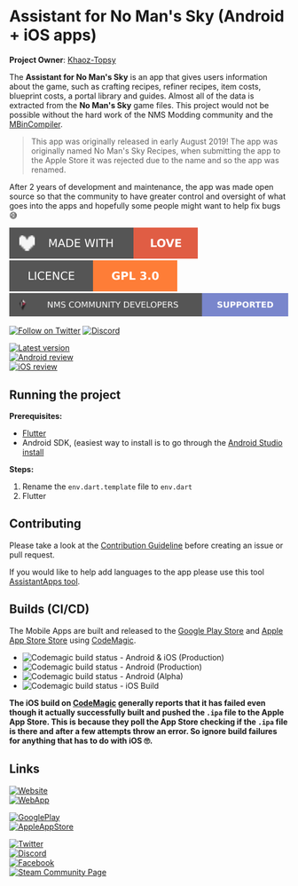 # Assistant for No Man's Sky (Android + iOS apps)
**Project Owner**: [Khaoz-Topsy][kurtGithub]

The **Assistant for No Man's Sky** is an app that gives users information about the game, such as crafting recipes, refiner recipes, item costs, blueprint costs, a portal library and guides. Almost all of the data is extracted from the **No Man's Sky** game files. This project would not be possible without the hard work of the NMS Modding community and the [MBinCompiler][mbincompiler].

> This app was originally released in early August 2019! The app was originally named No Man's Sky Recipes, when submitting the app to the Apple Store it was rejected due to the name and so the app was renamed. 

After 2 years of development and maintenance, the app was made open source so that the community to have greater control and oversight of what goes into the apps and hopefully some people might want to help fix bugs 😅

![madeWithLove](./.github/img/made-with-love.svg)
[![licence](./.github/img/licence-badge.svg)](https://github.com/AssistantNMS/App/blob/master/LICENCE.md) <br />
[![Supported by the No Man's Sky Community Developers & Designers](https://raw.githubusercontent.com/NMSCD/About/master/badge/purple-ftb.svg)][nmscd] 

[![Follow on Twitter](https://img.shields.io/twitter/follow/AssistantNMS?color=%231d9bf0&style=for-the-badge)][assistantnmsTwitter]
[![Discord](https://img.shields.io/discord/625007826913198080?style=for-the-badge)][discord]

[![Latest version](https://api.assistantapps.com/badge/version/589405b4-e40f-4cd9-b793-6bf37944ee09.svg?platforms=0&platforms=1)](#) <br />
[![Android review](https://api.assistantapps.com/badge/review/1/1.svg)][googlePlayStore] <br />
[![iOS review](https://api.assistantapps.com/badge/review/1/2.svg)][appleAppStore]


## Running the project
**Prerequisites:**
- [Flutter][flutter]
- Android SDK, (easiest way to install is to go through the [Android Studio install][androidStudio]

**Steps:**
1. Rename the `env.dart.template` file to `env.dart`
2. Flutter

## Contributing
Please take a look at the [Contribution Guideline](./.github/CONTRIBUTING.md) before creating an issue or pull request.

If you would like to help add languages to the app please use this tool [AssistantApps tool][assistantAppsTools].

## Builds (CI/CD)
The Mobile Apps are built and released to the [Google Play Store][googlePlayStore] and [Apple App Store Store][appleAppStore] using [CodeMagic][codeMagic].

- ![Codemagic build status](https://api.codemagic.io/apps/5d9da9057a0a9500105180bf/5ef3374ec0adbfe0fdee431d/status_badge.svg) - Android & iOS (Production)
- ![Codemagic build status](https://api.codemagic.io/apps/5d9da9057a0a9500105180bf/5e180f76d95f1f258ec86619/status_badge.svg) - Android (Production)
- ![Codemagic build status](https://api.codemagic.io/apps/5d9da9057a0a9500105180bf/5d9da9057a0a9500105180be/status_badge.svg) - Android (Alpha)
- ![Codemagic build status](https://api.codemagic.io/apps/5d9da9057a0a9500105180bf/5d9dc56b7a0a95000a475d84/status_badge.svg) - iOS Build

__The iOS build on [CodeMagic][codeMagic] generally reports that it has failed even though it actually successfully built and pushed the `.ipa` file to the Apple App Store. This is because they poll the App Store checking if the `.ipa` file is there and after a few attempts throw an error. So ignore build failures for anything that has to do with iOS 🙄.__

## Links
[![Website](https://img.shields.io/badge/Website-nmsassistant.com-blue?color=7986cc&style=for-the-badge)][assistantnmsWebsite] <br />
[![WebApp](https://img.shields.io/badge/Web%20App-app.nmsassistant.com-blue?color=7986cc&style=for-the-badge)][assistantnmsWebapp]

[![GooglePlay](https://img.shields.io/badge/Download-Google%20Play%20Store-blue?color=34A853&style=for-the-badge)][googlePlayStore] <br />
[![AppleAppStore](https://img.shields.io/badge/Download-Apple%20App%20Store-black?color=333333&style=for-the-badge)][appleAppStore]

[![Twitter](https://img.shields.io/badge/Twitter-@AssistantNMS-blue?color=1DA1F2&style=for-the-badge)][assistantnmsTwitter] <br />
[![Discord](https://img.shields.io/badge/Discord-AssistantApps-blue?color=5865F2&style=for-the-badge)][discord] <br />
[![Facebook](https://img.shields.io/badge/Facebook-AssistantNMS-blue?color=1877f2&style=for-the-badge)][assistantnmsFacebook] <br />
[![Steam Community Page](https://img.shields.io/badge/Steam%20Community%20Page-AssistantNMS-black?style=for-the-badge)][assistantnmsSteamComm]



<!-- Links used in the page -->

[kurtGithub]: https://github.com/Khaoz-Topsy?ref=AssistantNMSGithub
[assistantAppsTools]: https://tools.assistantapps.com?ref=AssistantNMSGithub
[assistantnmsWebsite]: https://nmsassistant.com?ref=AssistantNMSGithub
[assistantnmsWebapp]: https://app.nmsassistant.com?ref=AssistantNMSGithub
[assistantnmsTwitter]: https://twitter.com/AssistantNMS?ref=AssistantNMSGithub
[assistantnmsFacebook]: https://facebook.com/AssistantNMS?ref=AssistantNMSGithub
[assistantnmsSteamComm]: https://steamcommunity.com/groups/AssistantNMS?ref=AssistantNMSGithub
[googlePlayStore]: https://play.google.com/store/apps/details?id=com.kurtlourens.no_mans_sky_recipes&ref=AssistantNMSGithub
[appleAppStore]: https://apps.apple.com/us/app/assistant-for-no-mans-sky/id1480287625?ref=AssistantNMSGithub
[discord]: https://assistantapps.com/discord?ref=AssistantNMSGithub
[nmscd]: https://github.com/NMSCD?ref=AssistantNMSGithub

<!-- Other -->
[mbincompiler]: https://github.com/monkeyman192/MBINCompiler
[flutter]: https://docs.flutter.dev/get-started/install
[androidStudio]: https://developer.android.com/studio
[codeMagic]: https://codemagic.io

